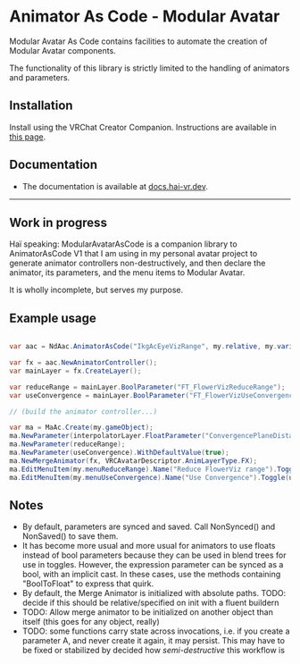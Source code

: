 Animator As Code - Modular Avatar
=====

Modular Avatar As Code contains facilities to automate the creation of Modular Avatar components.

The functionality of this library is strictly limited to the handling of animators and parameters.

## Installation

Install using the VRChat Creator Companion. Instructions are available in [this page](https://docs.hai-vr.dev/docs/products/animator-as-code/install).

## Documentation

- The documentation is available at [docs.hai-vr.dev](https://docs.hai-vr.dev/docs/products/animator-as-code/functions/modular-avatar).

-----

## Work in progress

Haï speaking: ModularAvatarAsCode is a companion library to AnimatorAsCode V1 that I am using in my personal avatar project to generate animator controllers non-destructively, and then declare the animator, its parameters, and the menu items to Modular Avatar.

It is wholly incomplete, but serves my purpose.

## Example usage

```csharp

var aac = NdAac.AnimatorAsCode("IkgAcEyeVizRange", my.relative, my.variant, my.assetKey, NdAac.Options().WriteDefaultsOn());

var fx = aac.NewAnimatorController();
var mainLayer = fx.CreateLayer();

var reduceRange = mainLayer.BoolParameter("FT_FlowerVizReduceRange");
var useConvergence = mainLayer.BoolParameter("FT_FlowerVizUseConvergence");

// (build the animator controller...)

var ma = MaAc.Create(my.gameObject);
ma.NewParameter(interpolatorLayer.FloatParameter("ConvergencePlaneDistance5M")).NotSaved();
ma.NewParameter(reduceRange);
ma.NewParameter(useConvergence).WithDefaultValue(true);
ma.NewMergeAnimator(fx, VRCAvatarDescriptor.AnimLayerType.FX);
ma.EditMenuItem(my.menuReduceRange).Name("Reduce FlowerViz range").Toggle(reduceRange).WithIcon(my.menuReduceRangeIcon);
ma.EditMenuItem(my.menuUseConvergence).Name("Use Convergence").Toggle(useConvergence).WithIcon(my.menuUseConvergenceIcon);
```

## Notes

- By default, parameters are synced and saved. Call NonSynced() and NonSaved() to save them.
- It has become more usual and more usual for animators to use floats instead of bool parameters because they can be used in blend trees for use in toggles. However, the expression parameter can be synced as a bool, with an implicit cast. In these cases, use the methods containing "BoolToFloat" to express that quirk.
- By default, the Merge Animator is initialized with absolute paths. TODO: decide if this should be relative/specified on init with a fluent buildern
- TODO: Allow merge animator to be initialized on another object than itself (this goes for any object, really)
- TODO: some functions carry state across invocations, i.e. if you create a parameter A, and never create it again, it may persist. This may have to be fixed or stabilized by decided how *semi-destructive* this workflow is